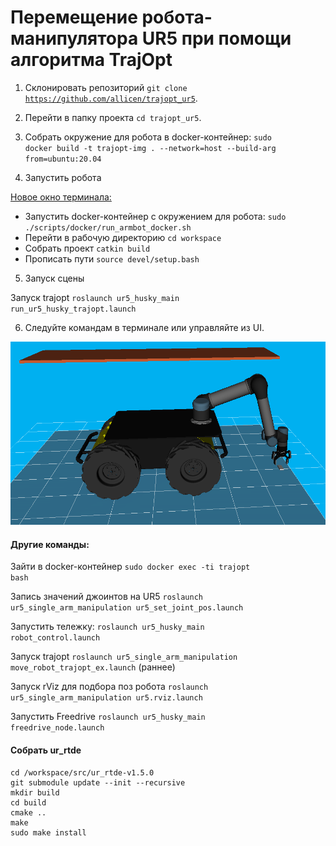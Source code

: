 # Перемещение робота-манипулятора UR5 при помощи алгоритма TrajOpt

1. Склонировать репозиторий <code>git clone https://github.com/allicen/trajopt_ur5</code>.

2. Перейти в папку проекта <code>cd trajopt_ur5</code>.

3. Собрать окружение для робота в docker-контейнер: <code>sudo docker build -t trajopt-img . --network=host --build-arg from=ubuntu:20.04</code>


4. Запустить робота

<u>Новое окно терминала:</u>

- Запустить docker-контейнер с окружением для робота: <code>sudo ./scripts/docker/run_armbot_docker.sh</code>
- Перейти в рабочую директорию <code>cd workspace</code>
- Собрать проект <code>catkin build</code>
- Прописать пути <code>source devel/setup.bash</code>

5. Запуск сцены

Запуск trajopt <code>roslaunch ur5_husky_main run_ur5_husky_trajopt.launch</code>

6. Следуйте командам в терминале или управляйте из UI.

<img src="media/image.png" />


#### Другие команды:

Зайти в docker-контейнер <code>sudo docker exec -ti trajopt bash</code>

Запись значений джоинтов на UR5 <code>roslaunch ur5_single_arm_manipulation ur5_set_joint_pos.launch</code>

Запустить тележку: <code>roslaunch ur5_husky_main robot_control.launch</code>

Запуск trajopt <code>roslaunch ur5_single_arm_manipulation move_robot_trajopt_ex.launch</code> (раннее)

Запуск rViz для подбора поз робота  <code>roslaunch ur5_single_arm_manipulation ur5.rviz.launch</code>

Запустить Freedrive <code>roslaunch ur5_husky_main freedrive_node.launch</code>

#### Собрать ur_rtde
<pre><code>cd /workspace/src/ur_rtde-v1.5.0
git submodule update --init --recursive
mkdir build
cd build
cmake ..
make
sudo make install</code></pre>